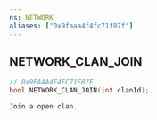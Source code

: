 ```yaml
---
ns: NETWORK
aliases: ["0x9faaa4f4fc71f87f"]
---
```

## NETWORK_CLAN_JOIN

```c
// 0x9FAAA4F4FC71F87F
bool NETWORK_CLAN_JOIN(int clanId);
```

```
Join a open clan.
```
